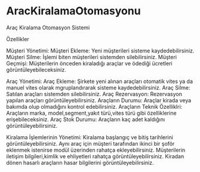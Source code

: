 # AracKiralamaOtomasyonu
Araç Kiralama Otomasyon Sistemi

Özellikler

Müşteri Yönetimi:
Müşteri Ekleme: Yeni müşterileri sisteme kaydedebilirsiniz.
Müşteri Silme: İşlemi biten müşterileri sistemden silebilirsiniz.
Müşteri Geçmişi: Müşterilerin önceden kiraladığı araçlar ve ödediği ücretleri görüntüleyebileceksiniz.

Araç Yönetimi:
Araç Ekleme: Şirkete yeni alınan araçları otomatik vites ya da manuel vites olarak mgruplandırarak sisteme kaydedebilirsiniz.
Araç Silme: Satılan araçları sistemden silebilirsiniz.
Araç Rezervasyon: Rezervasyon yapılan araçları görüntüleyebilirsiniz.
Araçların Durumu: Araçlar kirada veya bakımda olup olmadığını kontrol edebilirsiniz.
Araçların Teknik Özelliklri: Araçların marka, model,segment,yakıt türü,vites türü gibi özelliklerine erişebileceksiniz.
Araç Stok Durumu: Araçların kaç adet kaldığını görüntüleyebilirsiniz.

Kiralama İşlemlerinin Yönetimi:
Kiralama başlangıç ve bitiş tarihlerini görüntüleyebilirsiniz.
Aynı araç için müşteri tarafından ikinci bir şoför eklenmek istenirse modül üzerinden rahatça ekleyebilirsiniz.
Müşterilerin iletişim bilgileri,kimlik ve ehliyetleri rahatça görüntüleyebilirsiniz.
Kiradan dönen hasarlı araçların hasar bilgilerini görüntüleyebilirsiniz.




